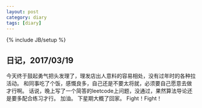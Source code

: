 ```yaml
---
layout: post
category: diary
tags: [diary]
---
```

{% include JB/setup %}


## 日记，2017/03/19
今天终于鼓起勇气把头发理了，理发店出人意料的容易相处，没有过年时的各种拉活动。
和同事吃了个饭，感慨良多，自己还是不要太将就，必须要自己愿意去做才行啊。
话说，晚上写了一个简答的leetcode上问题，没通过，果然算法导论还是要多配合练习才行。
加油。
下星期大概了回家。
Fight！Fight！
